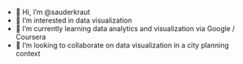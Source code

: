 - 👋 Hi, I’m @sauderkraut
- 👀 I’m interested in data visualization
- 🌱 I’m currently learning data analytics and visualization via Google / Coursera
- 💞️ I’m looking to collaborate on data visualization in a city planning context

<!---
sauderkraut/sauderkraut is a ✨ special ✨ repository because its `README.md` (this file) appears on your GitHub profile.
You can click the Preview link to take a look at your changes.
--->
